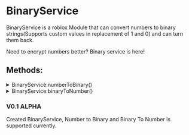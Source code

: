 # BinaryService
 BinaryService is a roblox Module that can convert numbers to binary strings(Supports custom values in replacement of 1 and 0) and can turn them back.

 Need to encrypt numbers better? Binary service is here!
 ## Methods:
<details>
  <summary>BinaryService:numberToBinary()</summary>

`
BinaryService:numberToBinary(number, AVal, BVal)
 `
**Description:** Returns a binary version of the number provided.
**Parameters:**

| Parameter  | Type |  Value |
| ------------- | ------------- | ------------- |
| number  | Number  | A number, not in string form. |
| AVal  | String  | A string, with 1 character of any supported type. Defaults to 1. |
| BVal | String  | A string, with 1 character of any supported type. Defaults to 0. |

</details>

<details>
  <summary>BinaryService:binaryToNumber()</summary>

`
BinaryService:binaryToNumber(Binary, AVal, BVal)
 `
**Description:** Returns a number version of the binary provided.
**Parameters:**

| Parameter  | Type |  Value |
| ------------- | ------------- | ------------- |
| Binary | string  | A string of 2 different characters. |
| AVal  | String  | A string, with 1 character of any supported type. Defaults to 1. |
| BVal | String  | A string, with 1 character of any supported type. Defaults to 0. |

</details>

### V0.1 ALPHA
Created BinaryService, Number to Binary and Binary To Number is supported currently.
